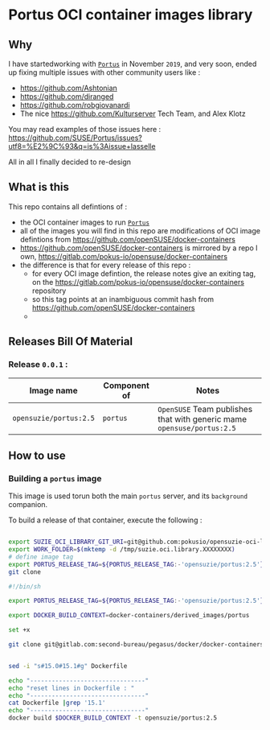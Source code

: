 # Portus OCI container images library

## Why

I have startedworking with [`Portus`](https://github.com/SUSE/portus) in November `2019`, and
very soon, ended up fixing multiple issues with other community users like :

* https://github.com/Ashtonian
* https://github.com/diranged
* https://github.com/robgiovanardi
* The nice https://github.com/Kulturserver Tech Team, and Alex Klotz

You may read examples of those issues here : https://github.com/SUSE/Portus/issues?utf8=%E2%9C%93&q=is%3Aissue+lasselle

All in all I finally decided to re-design

## What is this

This repo contains all defintions of :
* the OCI container images to run [`Portus`](https://github.com/SUSE/portus)
* all of the images you will find in this repo are modifications of OCI image defintions from https://github.com/openSUSE/docker-containers
* https://github.com/openSUSE/docker-containers is mirrored by a repo I own, https://gitlab.com/pokus-io/opensuse/docker-containers
* the difference is that for every release of this repo :
  * for every OCI image defintion, the release notes give an exiting tag, on the https://gitlab.com/pokus-io/opensuse/docker-containers repository
  * so this tag points at an inambiguous commit hash from https://github.com/openSUSE/docker-containers
  *

## Releases Bill Of Material


### Release `0.0.1` :

| Image name              | Component of     | Notes             |
|------------------------ |----------------- |------------------ |
| `opensuzie/portus:2.5`  | `portus`         | `OpenSUSE` Team publishes that with generic mame `opensuse/portus:2.5` |

## How to use

### Building a `portus` image

This image is used torun both the main `portus` server, and its `background` companion.

To build a release of that container, execute the following :

```bash

export SUZIE_OCI_LIBRARY_GIT_URI=git@github.com:pokusio/opensuzie-oci-library.git
export WORK_FOLDER=$(mktemp -d /tmp/suzie.oci.library.XXXXXXXX)
# define image tag
export PORTUS_RELEASE_TAG=${PORTUS_RELEASE_TAG:-'opensuzie/portus:2.5'}
git clone

#!/bin/sh

export PORTUS_RELEASE_TAG=${PORTUS_RELEASE_TAG:-'opensuzie/portus:2.5'}

export DOCKER_BUILD_CONTEXT=docker-containers/derived_images/portus

set +x

git clone git@gitlab.com:second-bureau/pegasus/docker/docker-containers.git


sed -i "s#15.0#15.1#g" Dockerfile

echo "--------------------------------"
echo "reset lines in Dockerfile : "
echo "--------------------------------"
cat Dockerfile |grep '15.1'
echo "--------------------------------"
docker build $DOCKER_BUILD_CONTEXT -t opensuzie/portus:2.5
